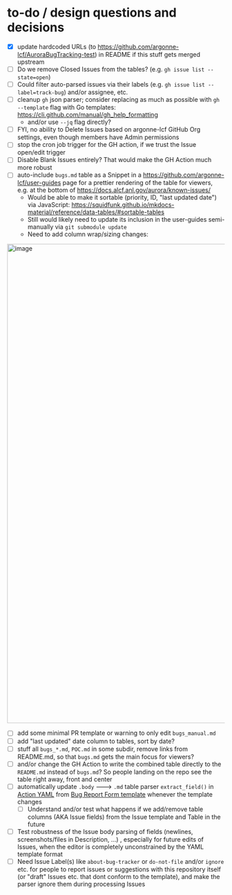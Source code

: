 # to-do / design questions and decisions 

- [x] update hardcoded URLs (to https://github.com/argonne-lcf/AuroraBugTracking-test) in README if this stuff gets merged upstream
- [ ] Do we remove Closed Issues from the tables? (e.g. `gh issue list --state=open`)
- [ ] Could filter auto-parsed issues via their labels (e.g. `gh issue list --label=track-bug`) and/or assignee, etc.
- [ ] cleanup `gh` json parser; consider replacing as much as possible with `gh --template` flag with Go templates: https://cli.github.com/manual/gh_help_formatting
  - and/or use `--jq` flag directly?
- [ ] FYI, no ability to Delete Issues based on argonne-lcf GitHub Org settings, even though members have Admin permissions
- [ ] stop the cron job trigger for the GH action, if we trust the Issue open/edit trigger
- [ ] Disable Blank Issues entirely? That would make the GH Action much more robust
- [ ] auto-include `bugs.md` table as a Snippet in a https://github.com/argonne-lcf/user-guides page for a prettier rendering of the table for viewers, e.g. at the bottom of https://docs.alcf.anl.gov/aurora/known-issues/
  - Would be able to make it sortable (priority, ID, "last updated date") via JavaScript: https://squidfunk.github.io/mkdocs-material/reference/data-tables/#sortable-tables
  - Still would likely need to update its inclusion in the user-guides semi-manually via `git submodule update`
  - Need to add column wrap/sizing changes:
<img width="1107" alt="image" src="https://github.com/user-attachments/assets/9d8ab2ff-212b-4d21-b961-910d453c5e3d" />
 
- [ ] add some minimal PR template or warning to only edit `bugs_manual.md`
- [ ] add "last updated" date column to tables, sort by date?
- [ ] stuff all `bugs_*.md`, `POC.md` in some subdir, remove links from README.md, so that `bugs.md` gets the main focus for viewers? 
- [ ] and/or change the GH Action to write the combined table directly to the `README.md` instead of `bugs.md`? So people landing on the repo see the table right away, front and center
- [ ] automatically update `.body` ---> `.md` table parser `extract_field()` in [Action YAML](../.github/workflows/sync-issues-to-table.yml) from [Bug Report Form template](https://github.com/argonne-lcf/AuroraBugTracking/issues/new?template=BugReportForm.yaml) whenever the template changes
  - [ ] Understand and/or test what happens if we add/remove table columns (AKA Issue fields) from the Issue template and Table in the future
- [ ] Test robustness of the Issue body parsing of fields (newlines, screenshots/files in Description, ...) , especially for future edits of Issues, when the editor is completely unconstrained by the YAML template format
- [ ] Need Issue Label(s) like `about-bug-tracker` or `do-not-file` and/or `ignore` etc. for people to report issues or suggestions with this repository itself (or "draft" Issues etc. that dont conform to the template), and make the parser ignore them during processing Issues
